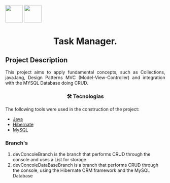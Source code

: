 <img loading="lazy" src="https://cdn.jsdelivr.net/gh/devicons/devicon/icons/java/java-original-wordmark.svg" width="55" height="55"/> <img loading="lazy" src="https://cdn.jsdelivr.net/gh/devicons/devicon/icons/mysql/mysql-original-wordmark.svg" width="55" height="55"/>

   
<h1 align="center">Task Manager.</h1>

<h2 align="justify" >Project Description</h2>
<p align="justify">
  This project aims to apply fundamental concepts, such as Collections, java.lang, Design Patterns MVC (Model-View-Controller) and integration with the MYSQL Database doing CRUD.
</p>

<h3 align="center" >🛠 Tecnologias</h3>

<p align="justify"> The following tools were used in the construction of the project: </p>
    <ul>
        <li><a href="https://docs.oracle.com/javase/8/docs/api/">Java</a></li>
        <li><a href="https://hibernate.org/orm/documentation/6.3/">Hibernate</a></li>
        <li><a href="https://dev.mysql.com/doc/">MySQL</a></li>
    </ul>

  <h3 align="justify" >Branch's</h3>
    <ol>
        <li>devConcoleBranch is the branch that performs CRUD through the console and uses a List for storage</li>
        <li>devConcoleDataBaseBranch is a branch that performs CRUD through the console, using the Hibernate ORM framework and the MySQL Database</li>
    </ol>
